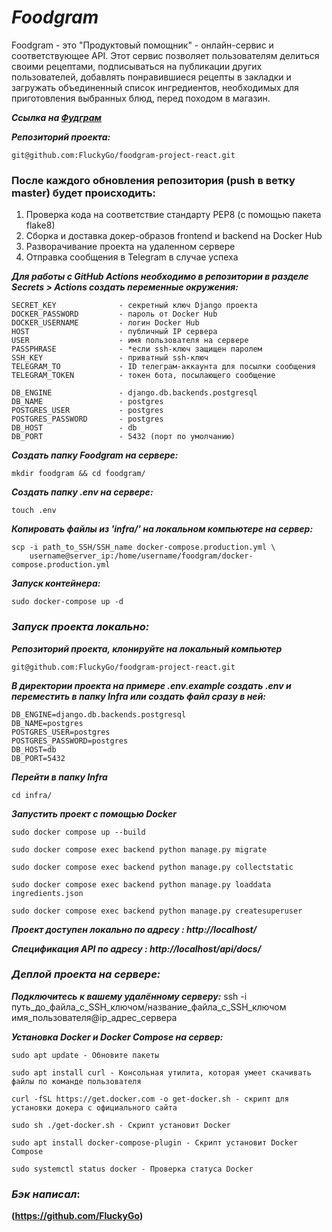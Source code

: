 # **_Foodgram_**
Foodgram - это "Продуктовый помощник" - онлайн-сервис и соответствующее API. Этот сервис позволяет пользователям делиться своими рецептами, подписываться на публикации других пользователей, добавлять понравившиеся рецепты в закладки и загружать объединенный список ингредиентов, необходимых для приготовления выбранных блюд, перед походом в магазин.

**_Ссылка на [Фудграм](foodgramforpeoples.sytes.net "Гиперссылка к проекту.")_**

**_Репозиторий проекта:_**
```
git@github.com:FluckyGo/foodgram-project-react.git
```

### После каждого обновления репозитория (push в ветку master) будет происходить:

1. Проверка кода на соответствие стандарту PEP8 (с помощью пакета flake8)
2. Сборка и доставка докер-образов frontend и backend на Docker Hub
3. Разворачивание проекта на удаленном сервере
4. Отправка сообщения в Telegram в случае успеха

**_Для работы с GitHub Actions необходимо в репозитории в разделе Secrets > Actions создать переменные окружения:_**
```
SECRET_KEY              - секретный ключ Django проекта
DOCKER_PASSWORD         - пароль от Docker Hub
DOCKER_USERNAME         - логин Docker Hub
HOST                    - публичный IP сервера
USER                    - имя пользователя на сервере
PASSPHRASE              - *если ssh-ключ защищен паролем
SSH_KEY                 - приватный ssh-ключ
TELEGRAM_TO             - ID телеграм-аккаунта для посылки сообщения
TELEGRAM_TOKEN          - токен бота, посылающего сообщение

DB_ENGINE               - django.db.backends.postgresql
DB_NAME                 - postgres
POSTGRES_USER           - postgres
POSTGRES_PASSWORD       - postgres
DB_HOST                 - db
DB_PORT                 - 5432 (порт по умолчанию)
```

**_Создать папку Foodgram на сервере:_**
```
mkdir foodgram && cd foodgram/
```

**_Создать папку .env на сервере:_**
```
touch .env
```

**_Копировать файлы из 'infra/' на локальном компьютере на сервер:_**
```
scp -i path_to_SSH/SSH_name docker-compose.production.yml \
    username@server_ip:/home/username/foodgram/docker-compose.production.yml 
```

**_Запуск контейнера:_**
```
sudo docker-compose up -d
```

### _Запуск проекта локально:_

**_Репозиторий проекта, клонируйте на локальный компьютер_**
```
git@github.com:FluckyGo/foodgram-project-react.git
```

**_В директории проекта на примере .env.example создать .env и переместить в папку Infra или создать файл сразу в ней:_**
```
DB_ENGINE=django.db.backends.postgresql
DB_NAME=postgres
POSTGRES_USER=postgres
POSTGRES_PASSWORD=postgres
DB_HOST=db
DB_PORT=5432
```
**_Перейти в папку Infra_**
```
cd infra/
```

**_Запустить проект с помощью Docker_**
```
sudo docker compose up --build

sudo docker compose exec backend python manage.py migrate

sudo docker compose exec backend python manage.py collectstatic

sudo docker compose exec backend python manage.py loaddata ingredients.json

sudo docker compose exec backend python manage.py createsuperuser

```

**_Проект доступен локально по адресу : http://localhost/_**

**_Cпецификация API по адресу : http://localhost/api/docs/_**


### _Деплой проекта на сервере:_

**_Подключитесь к вашему удалённому серверу:_**
ssh -i путь_до_файла_с_SSH_ключом/название_файла_с_SSH_ключом имя_пользователя@ip_адрес_сервера

**_Установка Docker и Docker Compose на сервер:_**
```
sudo apt update - Обновите пакеты

sudo apt install curl - Консольная утилита, которая умеет скачивать файлы по команде пользователя

curl -fSL https://get.docker.com -o get-docker.sh - скрипт для установки докера с официального сайта 

sudo sh ./get-docker.sh - Скрипт установит Docker

sudo apt install docker-compose-plugin - Скрипт установит Docker Compose

sudo systemctl status docker - Проверка статуса Docker

```


### _Бэк написал_:
**(https://github.com/FluckyGo)**